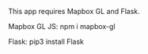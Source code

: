 This app requires Mapbox GL and Flask.

Mapbox GL JS:
  npm i mapbox-gl
  
Flask:
  pip3 install Flask

